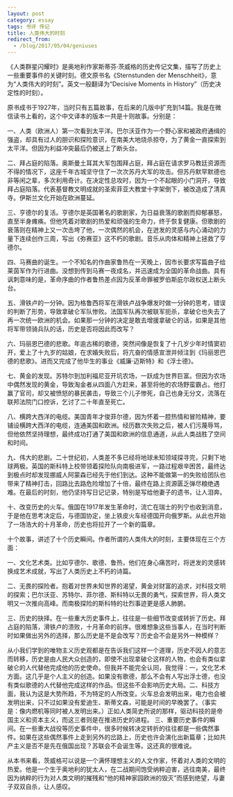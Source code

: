 ```yaml
---
layout: post
category: essay
tags: 书评 传记
title: 人类伟大的时刻
redirect_from:
  - /blog/2017/05/04/geniuses
---
```


《人类群星闪耀时》是奥地利作家斯蒂芬·茨威格的历史传记文集，描写了历史上一些重要事件的关键时刻。德文原书名《Sternstunden der Menschheit》，意为“人类伟大的时刻”。英文一般翻译为“Decisive Moments in History”（历史决定性的时刻）。

原书成书于1927年，当时只有五篇故事，在后来的几版中扩充到14篇。我是在微信读书上看的，这个中文译本的版本一共是十则故事。分别是：

一、人类（欧洲人）第一次看到太平洋。巴尔沃亚作为一个野心家和被政府通缉的强盗，却具有过人的胆识和探险意识，在南美大地烧杀掠夺，为了黄金一直探索到太平洋。但因为利益冲突最后仍被送上了断头台。

二、拜占庭的陷落。奥斯曼土耳其大军包围拜占庭，拜占庭在请求罗马教廷资源而不得的情况下，这座千年古城坚守住了一次次苏丹大军的攻击。但苏丹默罕默德也非等闲之辈，多次利用奇计。在决定性总攻时，因为一个不起眼的小门洞开，导致拜占庭陷落。代表基督教文明成就的圣索菲亚大教堂十字架倒下，被改造成了清真寺。伊斯兰文化开始在欧洲蔓延。

三、亨德尔的复活。亨德尔是英国著名的歌剧家，为日益衰落的歌剧而抑郁暴怒，直至半身瘫痪。但他凭着对歌剧的热爱和顽强的生命力，终于恢复健康。但歌剧的衰落则在精神上又一次击垮了他，一次偶然的机会，在迸发的灵感与内心涌动的力量下连续创作三周，写出《弥赛亚》这不朽的歌剧。音乐从肉体和精神上拯救了亨德尔。

四、马赛曲的诞生。一个不知名的作曲家鲁热在一天晚上，因市长要求写篇曲子给莱茵军作为行进曲。没想到传到马赛一夜成名，并迅速成为全国的革命战曲。具有讽刺意味的是，革命序曲的作者鲁热差点因为反革命罪被罗伯斯庇尔政权送上断头台。

五、滑铁卢的一分钟。因为格鲁西将军在滑铁卢战争爆发时做一分钟的思考，错误的判断了形势，导致拿破仑军队惨败。法国军队再次被联军扼杀，拿破仑也失去了再一次统一欧洲的机会。如果那一分钟的决定是敢去增援拿破仑的话，如果是其他将军带领骑兵队的话，历史是否将因此而改写？

六、玛丽恩巴德的悲歌。年逾古稀的歌德，突然间像是恢复了十几岁少年时情窦初开，爱上了十九岁的姑娘，在求婚失败后，将亢奋的情感宣泄并倾注到《玛丽恩巴德的悲歌》。进而又完成了他毕生的事业《威廉·迈斯特》和《浮士德》。

七、黄金的发现。苏特尔到加利福尼亚开坑农场，一跃成为世界巨富。但因为农场中偶然发现的黄金，导致淘金者从四面八方赶来，甚至将他的农场野蛮霸占。他打赢了官司，却又被愤怒的暴民袭击，导致三个儿子惨死，自己也身无分文，流落在联邦法院门口控诉，乞讨了二十年直至死亡。

八、横跨大西洋的电缆。美国青年才俊菲尔德，因为怀着一腔热情和冒险精神，要铺设横跨大西洋的电缆，连通美国和欧洲。经历数次失败之后，被人们污蔑辱骂，但他依然坚持理想，最终成功打通了美国和欧洲的信息通道，从此人类战胜了空间和时间。

九、伟大的悲剧。二十世纪初，人类差不多已经将地球未知领域探寻完，只剩下地球两极。英国的斯科特上校带领着探险队向南极进军，一路过程艰辛困苦，最终达到极点时却发现挪威人阿蒙森已经先于他们到达。这种不能做第一的失败给团队也带来了精神打击，回路比去路危险增加了十倍，最终在路上资源匮乏弹尽粮绝遇难。在最后的时刻，他仍坚持写日记记录，特别是写给他妻子的遗书，让人泪奔。

十、改变历史的火车。俄国在1917年发生革命时，流亡在瑞士的列宁也收到消息，于是他在思考决定后，与德国协定，坐上铁皮火车经德国开向俄罗斯。从此也开始了一场浩大的十月革命，历史也将拉开了一个新的篇章。

十个故事，讲述了十个历史瞬间。作者所谓的人类伟大的时刻，主要体现在三个方面：

一、文化艺术类。比如亨德尔、歌德、鲁热，他们在身心痛苦时，将迸发的灵感转换成艺术成就，写出了人类历史上不朽的诗篇。

二、无畏的探险者。抱着对世界未知世界的渴望，黄金对财富的追求，对科技文明的探索；巴尔沃亚、苏特尔、菲尔德、斯科特以无畏的勇气，探索世界，将人类文明又一次推向高峰。而南极探险的斯科特的壮烈事迹更是感人肺腑。

三、历史的抉择。在一些重大历史事件上，往往是一些细节改变或转折了历史。拜占庭的陷落，滑铁卢的溃败，十月革命的前序。很难想象这些当事人，在当时判断时如果做出另外的选择，那么历史是不是会改写？历史会不会是另外一种模样？

从小我们学到的唯物主义历史观都是在告诉我们这样一个道理，历史不因人的意志而转移，历史是由人民大众创造的，即使不出现拿破仑这样的人物，也会有类似拿破仑的人代替他完成他的历史使命。但我并不能完全认同，我觉得：一，文化艺术方面。这几乎是个人主义的创造。如果没有歌德，那么不会有人写出浮士德，也没有类似歌德的人代替他完成这样的作品。但这些不会影响历史大局。二、科技方面，我认为这是大势所趋，不为特定的人所改变。火车总会发明出来，电力也会被发明出来，只不过如果没有爱迪生、斯蒂文森，可能是时间的早晚罢了。（事实是：像内燃机等同时被人发明出来。）正如人类简史所说的那样，驱动科技的是帝国主义和资本主义，而这三者则是在推进历史的进程。 三、重要历史事件的瞬间。在一些重大战役等历史事件中，很多时候转决定转折的往往都是一些偶然事件。如果在这些偶然事件上走到另外的岔路上，历史也许会演化出新篇章；比如共产主义是否不是先在俄国出现？苏联会不会诞生等。这还真的很难说。

从本书来看，茨威格可以说是一个满怀理想主义的人文作家，怀着对人类的文明的热爱。他是一个生于奥地利的犹太人，在二战期间饱受纳粹迫害，逃往南美，最终因为纳粹的行为对人类文明的摧残和“他的精神家园欧洲的毁灭”而感到绝望，与妻子双双自杀，让人感叹。
